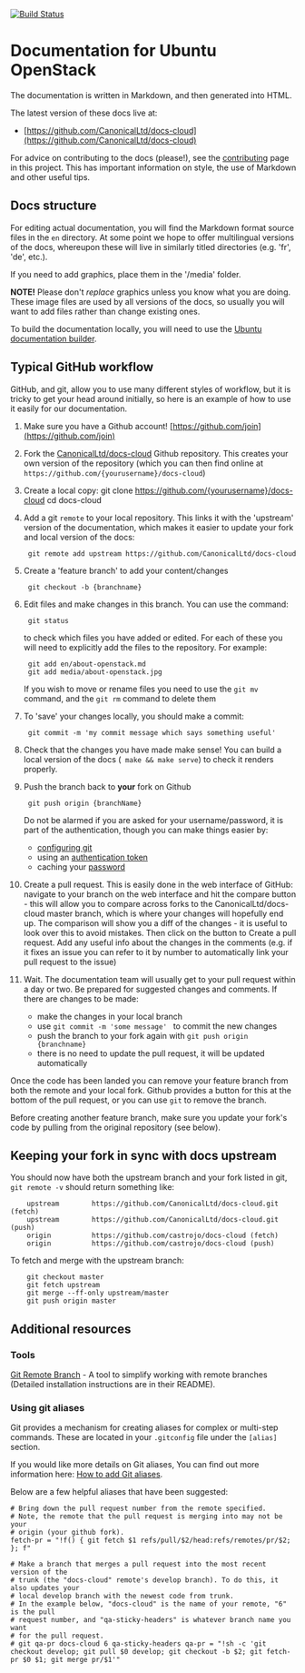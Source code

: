 [![Build Status](https://travis-ci.org/CanonicalLtd/docs-cloud.svg?branch=master)](https://travis-ci.org/CanonicalLtd/docs-cloud)

# Documentation for Ubuntu OpenStack

The documentation is written in Markdown, and then generated into HTML.

The latest version of these docs live at:
- [https://github.com/CanonicalLtd/docs-cloud](https://github.com/CanonicalLtd/docs-cloud)

For advice on contributing to the docs (please!), see the
[contributing](./en/contributing.md) page in this project. This has important
information on style, the use of Markdown and other useful tips.

## Docs structure

For editing actual documentation, you will find the Markdown format source
files in the `en` directory. At some point we hope to offer multilingual
versions of the docs, whereupon these will live in similarly titled directories
(e.g. 'fr', 'de', etc.).

If you need to add graphics, place them in the '/media' folder.

**NOTE!** Please don't _replace_ graphics unless you know what you are doing.
These image files are used by all versions of the docs, so usually you will
want to add files rather than change existing ones.

To build the documentation locally, you will need to use the [Ubuntu
documentation builder](https://github.com/CanonicalLtd/documentation-builder).


## Typical GitHub workflow

GitHub, and git, allow you to use many different styles of workflow, but it is
tricky to get your head around initially, so here is an example of how to use
it easily for our documentation.

1. Make sure you have a Github account!
   [https://github.com/join](https://github.com/join)
1. Fork the
   [CanonicalLtd/docs-cloud](https://github.com/CanonicalLtd/docs-cloud)
   Github repository. This creates your own version of the repository (which
   you can then find online at `https://github.com/{yourusername}/docs-cloud`)
1. Create a local copy:
        git clone https://github.com/{yourusername}/docs-cloud
        cd docs-cloud
1. Add a git `remote` to your local repository. This links it with the
   'upstream' version of the documentation, which makes it easier to update
   your fork and local version of the docs:

        git remote add upstream https://github.com/CanonicalLtd/docs-cloud

1. Create a 'feature branch' to add your content/changes

        git checkout -b {branchname}

1. Edit files and make changes in this branch. You can use the command:

        git status

   to check which files you have added or edited. For each of these you will
   need to explicitly add the files to the repository. For example:

        git add en/about-openstack.md
        git add media/about-openstack.jpg

   If you wish to move or rename files you need to use the `git mv` command, and
   the `git rm` command to delete them

1. To 'save' your changes locally, you should make a commit:

        git commit -m 'my commit message which says something useful'

1. Check that the changes you have made make sense! You can build a local
   version of the docs (` make && make serve`) to check it renders
   properly.

1. Push the branch back to **your** fork on Github

        git push origin {branchName}

   Do not be alarmed if you are asked for your username/password, it is part of
   the authentication, though you can make things easier by:

    - [configuring git](https://git-scm.com/book/en/v2/Getting-Started-First-Time-Git-Setup)
    - using an [authentication token](https://help.github.com/articles/creating-an-access-token-for-command-line-use)
    - caching your [password](https://help.github.com/articles/caching-your-github-password-in-git)

1. Create a pull request. This is easily done in the web interface of GitHub:
   navigate to your branch on the web interface and hit the compare button -
   this will allow you to compare across forks to the CanonicalLtd/docs-cloud
   master branch, which is where your changes will hopefully end up. The
   comparison will show you a diff of the changes  - it is useful to look over
   this to avoid mistakes. Then click on the button to Create a pull request.  Add
   any useful info about the changes in the comments (e.g. if it fixes an issue
   you can refer to it by number to automatically link your pull request to the
   issue)

1. Wait. The documentation team will usually get to your pull request within a
   day or two. Be prepared for suggested changes and comments. If there are
   changes to be made:

    - make the changes in your local branch
    - use `git commit -m 'some message' ` to commit the new changes
    - push the branch to your fork again with `git push origin {branchname}`
    - there is no need to update the pull request, it will be updated
      automatically

Once the code has been landed you can remove your feature branch from both the
remote and your local fork. Github provides a button for this at the bottom of
the pull request, or you can use `git` to remove the branch.

Before creating another feature branch, make sure you update your fork's code
by pulling from the original repository (see below).

## Keeping your fork in sync with docs upstream

You should now have both the upstream branch and your fork listed in git,
`git remote -v` should return something like:

        upstream        https://github.com/CanonicalLtd/docs-cloud.git (fetch)
        upstream        https://github.com/CanonicalLtd/docs-cloud.git (push)
        origin          https://github.com/castrojo/docs-cloud (fetch)
        origin          https://github.com/castrojo/docs-cloud (push)

To fetch and merge with the upstream branch:

        git checkout master
        git fetch upstream
        git merge --ff-only upstream/master
        git push origin master

## Additional resources

### Tools

[Git Remote Branch](https://github.com/webmat/git_remote_branch) - A tool to
simplify working with remote branches (Detailed installation instructions are
in their README).

### Using git aliases

Git provides a mechanism for creating aliases for complex or multi-step
commands. These are located in your ``.gitconfig`` file under the ``[alias]``
section.

If you would like more details on Git aliases, You can find out more
information here: [How to add Git aliases](https://git.wiki.kernel.org/index.php/Aliases).


Below are a few helpful aliases that have been suggested:

    # Bring down the pull request number from the remote specified.
    # Note, the remote that the pull request is merging into may not be your
    # origin (your github fork).
    fetch-pr = "!f() { git fetch $1 refs/pull/$2/head:refs/remotes/pr/$2; }; f"

    # Make a branch that merges a pull request into the most recent version of the
    # trunk (the "docs-cloud" remote's develop branch). To do this, it also updates your 
    # local develop branch with the newest code from trunk.
    # In the example below, "docs-cloud" is the name of your remote, "6" is the pull
    # request number, and "qa-sticky-headers" is whatever branch name you want
    # for the pull request.
    # git qa-pr docs-cloud 6 qa-sticky-headers qa-pr = "!sh -c 'git checkout develop; git pull $0 develop; git checkout -b $2; git fetch-pr $0 $1; git merge pr/$1'"

